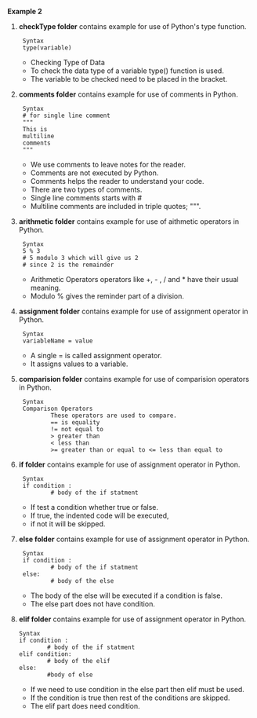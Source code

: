 **Example 2**


1. **checkType folder** contains example for use of Python's type function.

        Syntax
        type(variable)
    
    - Checking Type of Data
    - To check the data type of a variable type() function is used.
    - The variable to be checked need to be placed in the bracket.

2. **comments folder** contains example for use of comments in Python.

        Syntax
        # for single line comment
        """
        This is
        multiline
        comments
        """
    
    - We use comments to leave notes for the reader. 
    - Comments are not executed by Python. 
    - Comments helps the reader to understand your code.
    - There are two types of comments. 
    - Single line comments starts with #
    - Multiline comments are included in triple quotes; """.

3. **arithmetic folder** contains example for use of aithmetic operators in Python.

        Syntax
        5 % 3 
        # 5 modulo 3 which will give us 2
        # since 2 is the remainder
    
    - Arithmetic Operators operators like +, - , / and * have their usual meaning.
    - Modulo % gives the reminder part of a division.

4. **assignment folder** contains example for use of assignment operator in Python.

        Syntax
        variableName = value
    
    - A single = is called assignment operator. 
    - It assigns values to a variable.
    
5. **comparision folder** contains example for use of comparision operators in Python.

        Syntax
        Comparison Operators
                These operators are used to compare.
                == is equality
                != not equal to
                > greater than
                < less than
                >= greater than or equal to <= less than equal to
6. **if folder** contains example for use of assignment operator in Python.

        Syntax
        if condition :
                # body of the if statment
    
    - If test a condition whether true or false. 
    - If true, the indented code will be executed, 
    - if not it will be skipped.

7. **else folder** contains example for use of assignment operator in Python.

        Syntax
        if condition :
                # body of the if statment
        else:
                # body of the else
    
    - The body of the else will be executed if a condition is false.
    - The else part does not have condition.
 
 8. **elif folder** contains example for use of assignment operator in Python.

        Syntax
        if condition :
                # body of the if statment
        elif condition:
                # body of the elif
        else:
                #body of else
    - If we need to use condition in the else part then elif must be used. 
    - If the condition is true then rest of the conditions are skipped.
    - The elif part does need condition.
